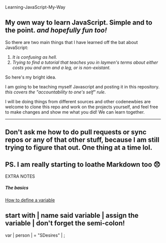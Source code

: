 Learning-JavaScript-My-Way

My own way to learn JavaScript. Simple and to the point. *and hopefully fun too!*
------------------------------------------------------------------------------------------------------------------------------

So there are two main things that I have learned off the bat about JavaScript:
1. *It is confusing as hell.*
2. *Trying to find a tutorial that teaches you in laymen's terms about either costs you and arm and a leg, or is non-existant.*

So here's my bright idea.

I am going to be teaching myself Javascript and posting it in this repository. *this covers the "accountability to one's self" rule*. 

I will be doing things from different sources and other codenewbies are welcome to clone this repo and work on the projects yourself, and feel free to make changes and show me what you did! We can learn together.


-----------------------------------------------------------------------------------------------------------------------------------------------------------
Don't ask me how to do pull requests or sync repos or any of that other stuff, because I am still trying to figure that out. One thing at a time lol.  
-----------------------------------------------------------------------------------------------------------------------------------------------------------
PS. I am really starting to loathe Markdown too 😞
-----------------------------------------------------------------------------------------------------------------------------------------------------------
EXTRA NOTES

<h5>The basics</h5>

<u>How to define a variable</u>

start with | name said variable | assign the variable | don't forget the semi-colon!
---------------------------------------------------------------------------------------
var         | person             | = "SDesires"        | ;




